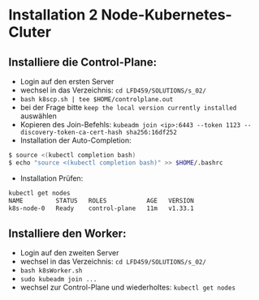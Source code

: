 # Installation 2 Node-Kubernetes-Cluter

## Installiere die Control-Plane:
- Login auf den ersten Server
- wechsel in das Verzeichnis: `cd LFD459/SOLUTIONS/s_02/`
- `bash k8scp.sh | tee $HOME/controlplane.out`
- bei der Frage bitte `keep the local version currently installed` auswählen
- Kopieren des Join-Befehls: `kubeadm join <ip>:6443 --token 1123 --discovery-token-ca-cert-hash sha256:16df252`
- Installation der Auto-Completion:
```bash
$ source <(kubectl completion bash)
$ echo "source <(kubectl completion bash)" >> $HOME/.bashrc
```
- Installation Prüfen:
```bash 
kubectl get nodes
NAME         STATUS   ROLES           AGE   VERSION
k8s-node-0   Ready    control-plane   11m   v1.33.1
```

## Installiere den Worker:
- Login auf den zweiten Server
- wechsel in das Verzeichnis: `cd LFD459/SOLUTIONS/s_02/`
- `bash k8sWorker.sh`
- `sudo kubeadm join ...`
- wechsel zur Control-Plane und wiederholtes: `kubectl get nodes`